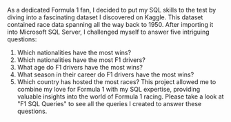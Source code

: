 As a dedicated Formula 1 fan, I decided to put my SQL skills to the test by diving into a fascinating dataset I discovered on Kaggle. This dataset contained race data spanning all the way back to 1950. After importing it into Microsoft SQL Server, I challenged myself to answer five intriguing questions:
1. Which nationalities have the most wins?
2. Which nationalities have the most F1 drivers?
3. What age do F1 drivers have the most wins?
4. What season in their career do F1 drivers have the most wins?
5. Which country has hosted the most races?
This project allowed me to combine my love for Formula 1 with my SQL expertise, providing valuable insights into the world of Formula 1 racing. Please take a look at "F1 SQL Queries" to see all the queries I created to answer these questions.

